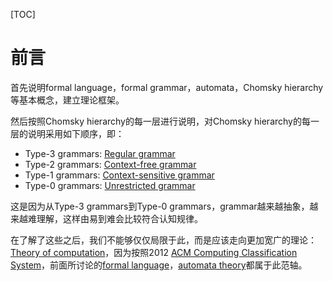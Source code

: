 [TOC]



# 前言

首先说明formal language，formal grammar，automata，Chomsky hierarchy等基本概念，建立理论框架。

然后按照Chomsky hierarchy的每一层进行说明，对Chomsky hierarchy的每一层的说明采用如下顺序，即：

- Type-3 grammars: [Regular grammar](https://en.wikipedia.org/wiki/Regular_grammar)
- Type-2 grammars: [Context-free grammar](https://en.wikipedia.org/wiki/Context-free_grammar)
- Type-1 grammars: [Context-sensitive grammar](https://en.wikipedia.org/wiki/Context-sensitive_grammar)
- Type-0 grammars: [Unrestricted grammar](https://en.wikipedia.org/wiki/Unrestricted_grammar)

这是因为从Type-3 grammars到Type-0 grammars，grammar越来越抽象，越来越难理解，这样由易到难会比较符合认知规律。

在了解了这些之后，我们不能够仅仅局限于此，而是应该走向更加宽广的理论：[Theory of computation](https://en.wikipedia.org/wiki/Theory_of_computation)，因为按照2012 [ACM Computing Classification System](https://en.wikipedia.org/wiki/ACM_Computing_Classification_System)，前面所讨论的[formal language](https://en.wikipedia.org/wiki/Formal_language)，[automata theory](https://en.wikipedia.org/wiki/Automata_theory)都属于此范轴。